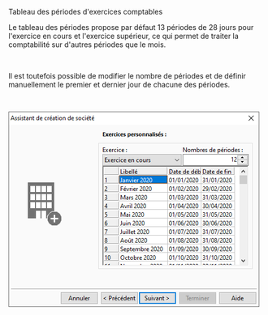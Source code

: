 






Tableau des périodes d'exercices comptables




Le tableau des périodes propose par défaut 13 périodes de 28 jours pour 
 l'exercice en cours et l'exercice supérieur, ce qui permet de traiter 
 la comptabilité sur d'autres périodes que le mois.


 


Il est toutefois possible de modifier le nombre de périodes et de définir 
 manuellement le premier et dernier jour de chacune des périodes.


 


![](../../assets/images/Nouvelle/1/Periodes.png)


